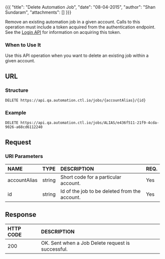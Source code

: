 {{{ "title": "Delete Automation Job", "date": "08-04-2015", "author": "Shan Sundaram", "attachments": [] }}}

Remove an existing automation job in a given account. Calls to this operation must include a token acquired from the authentication endpoint. See the [Login API](https://www.ctl.io/api-docs/v2/#authentication-login) for information on acquiring this token.

### When to Use It

Use this API operation when you want to delete an existing job within a given account.

## URL

### Structure

    DELETE https://api.qa.automation.ctl.io/jobs/{accountAlias}/{id}
    

### Example

    DELETE https://api.qa.automation.ctl.io/jobs/ALIAS/e436f511-21f9-4cda-9026-a68cd6112240
    

## Request

### URI Parameters

| NAME         | TYPE   | DESCRIPTION                         | REQ. |
| :------------ | :------ | :----------------------------------- | :---- |
| accountAlias | string | Short code for a particular account. | Yes  |
| id | string | Id of the job to be deleted from the account. | Yes   |


## Response


| HTTP CODE         | DESCRIPTION   |
| :------------ | :------ |
| 200 | OK. Sent when a Job Delete request is successful. |